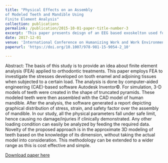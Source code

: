 ```yaml
---
title: "Physical Effects on an Assembly
of Modeled Teeth and Mandible Using
Finite Element Analysis"
collection: publications
permalink: /publication/2015-10-01-paper-title-number-3
excerpt: 'This paper presents deisgn of an EEG based exoskelton used for rehabilitation therapy.'
date: 2017-12-01
venue: 'International Conference on Humanizing Work and Work Environment'
paperurl: 'https://doi.org/10.1007/978-981-15-9054-2_10'

---
```

Abstract: The basis of this study is to provide an idea about finite element analysis
(FEA) applied to orthodontic treatments. This paper employs FEA to investigate
the stresses developed on tooth enamel and adjoining tissues when subjected to
a certain load. The analysis is done by computer-aided engineering (CAE)-based
software Autodesk Inventor©. For simulation, 3-D models of teeth were created in
the shape of truncated pyramids. These modeled teeth were then assembled with the
CAD model of human mandible. After the analysis, the software generated a report
depicting graphical distribution of stress, strain, and safety factor over the assembly of
mandible. In our study, all the physical parameters fall under safe limit, hence causing
no damage/injuries if clinically demonstrated. Any other loading condition can easily
be analyzed by feeding the required data. Novelty of the proposed approach is in the
approximate 3D modeling of teeth based on the knowledge of its dimension, without
taking the actual model into consideration. This methodology can be extended to a
wider range as this is cost effective and simple.

[Download paper here](https://doi.org/10.1007/978-981-15-9054-2_10)



